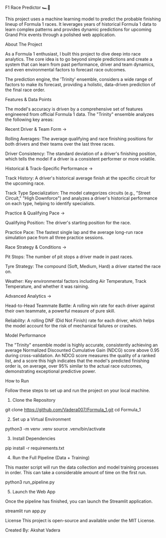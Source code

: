 F1 Race Predictor 🏎️🏁





This project uses a machine learning model to predict the probable finishing lineup of Formula 1 races. It leverages years of historical Formula 1 data to learn complex patterns and provides dynamic predictions for upcoming Grand Prix events through a polished web application.

About The Project


As a Formula 1 enthusiast, I built this project to dive deep into race analytics. The core idea is to go beyond simple predictions and create a system that can learn from past performance, driver and team dynamics, and even environmental factors to forecast race outcomes.

The prediction engine, the 'Trinity' ensemble, considers a wide range of factors to make its forecast, providing a holistic, data-driven prediction of the final race order.

Features & Data Points


The model's accuracy is driven by a comprehensive set of features engineered from official Formula 1 data. The "Trinity" ensemble analyzes the following key areas:

Recent Driver & Team Form ->

Rolling Averages: The average qualifying and race finishing positions for both drivers and their teams over the last three races.

Driver Consistency: The standard deviation of a driver's finishing position, which tells the model if a driver is a consistent performer or more volatile.

Historical & Track-Specific Performance ->

Track History: A driver's historical average finish at the specific circuit for the upcoming race.

Track Type Specialization: The model categorizes circuits (e.g., "Street Circuit," "High Downforce") and analyzes a driver's historical performance on each type, helping to identify specialists.

Practice & Qualifying Pace ->

Qualifying Position: The driver's starting position for the race.

Practice Pace: The fastest single lap and the average long-run race simulation pace from all three practice sessions.

Race Strategy & Conditions ->

Pit Stops: The number of pit stops a driver made in past races.

Tyre Strategy: The compound (Soft, Medium, Hard) a driver started the race on.

Weather: Key environmental factors including Air Temperature, Track Temperature, and whether it was raining.

Advanced Analytics ->

Head-to-Head Teammate Battle: A rolling win rate for each driver against their own teammate, a powerful measure of pure skill.

Reliability: A rolling DNF (Did Not Finish) rate for each driver, which helps the model account for the risk of mechanical failures or crashes.

Model Performance

The "Trinity" ensemble model is highly accurate, consistently achieving an average Normalized Discounted Cumulative Gain (NDCG) score above 0.95 during cross-validation. An NDCG score measures the quality of a ranked list, and a score this high indicates that the model's predicted finishing order is, on average, over 95% similar to the actual race outcomes, demonstrating exceptional predictive power.

How to Run

Follow these steps to set up and run the project on your local machine.

1. Clone the Repository

git clone https://github.com/Vadera007/Formula_1.git
cd Formula_1

2. Set up a Virtual Environment

python3 -m venv .venv
source .venv/bin/activate

3. Install Dependencies

pip install -r requirements.txt

4. Run the Full Pipeline (Data + Training)

This master script will run the data collection and model training processes in order. This can take a considerable amount of time on the first run.

python3 run_pipeline.py

5. Launch the Web App

Once the pipeline has finished, you can launch the Streamlit application.

streamlit run app.py

License
This project is open-source and available under the MIT License.

Created By:
Akshat Vadera

